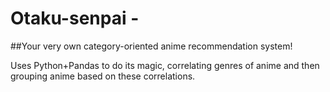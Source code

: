 # Otaku-senpai - 
##Your very own category-oriented anime recommendation system!

Uses Python+Pandas to do its magic, correlating genres of anime and then grouping anime based on these correlations.
